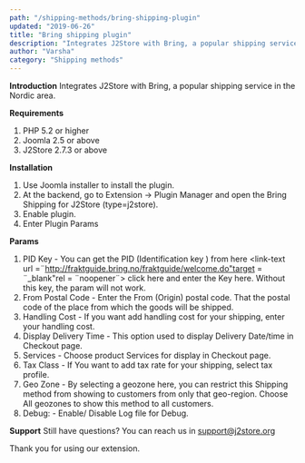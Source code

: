 ```yaml
---
path: "/shipping-methods/bring-shipping-plugin"
updated: "2019-06-26"
title: "Bring shipping plugin"
description: "Integrates J2Store with Bring, a popular shipping service in the Nordic area."
author: "Varsha"
category: "Shipping methods"
---
```


**Introduction**
Integrates J2Store with Bring, a popular shipping service in the Nordic area.

**Requirements**
1. PHP 5.2 or higher
2. Joomla 2.5 or above
3. J2Store 2.7.3 or above

**Installation**
1. Use Joomla installer to install the plugin.
2. At the backend, go to Extension -> Plugin Manager and open the Bring Shipping for J2Store (type=j2store).
3. Enable plugin.
4. Enter Plugin Params

**Params**
1. PID Key - You can get the PID (Identification key ) from here <link-text url =¨http://fraktguide.bring.no/fraktguide/welcome.do"target = ¨_blank"rel = ¨noopener¨> click here </link-text> and enter the Key here. Without this key, the param will not work.
2. From Postal Code - Enter the From (Origin) postal code. That the postal code of the place from which the goods will be shipped.
3. Handling Cost - If you want add handling cost for your shipping, enter your handling cost.
4. Display Delivery Time - This option used to display Delivery Date/time in Checkout page.
5. Services - Choose product Services for display in Checkout page.
6. Tax Class - If You want to add tax rate for your shipping, select tax profile.
7. Geo Zone - By selecting a geozone here, you can restrict this Shipping method from showing to customers from only that geo-region. Choose All geozones to show this method to all customers.
8. Debug: - Enable/ Disable Log file for Debug.

**Support**
Still have questions? You can reach us in support@j2store.org

Thank you for using our extension.


